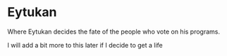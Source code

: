 # Eytukan
Where Eytukan decides the fate of the people who vote on his programs.

I will add a bit more to this later if I decide to get a life
